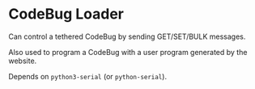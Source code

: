 CodeBug Loader
==============
Can control a tethered CodeBug by sending GET/SET/BULK messages.

Also used to program a CodeBug with a user program generated by the website.

Depends on `python3-serial` (or `python-serial`).
